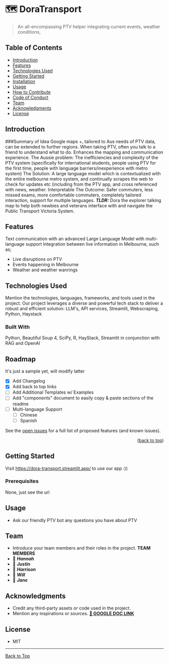 # 🗺️ DoraTransport
> An all-encompassing PTV helper integrating current events, weather conditions,  

## Table of Contents
- [Introduction](#introduction)
- [Features](#features)
- [Technologies Used](#technologies-used)
- [Getting Started](#getting-started)
- [Installation](#installation)
- [Usage](#usage)
- [How to Contribute](#how-to-contribute)
- [Code of Conduct](#code-of-conduct)
- [Team](#team)
- [Acknowledgments](#acknowledgments)
- [License](#license)

## Introduction
###Summary of Idea
Google maps +, tailored to Aus needs of PTV data, can be extended to further regions. When taking PTV, often you talk to a friend to understand what to do. Enhances the mapping and communication experience.
The Aussie problem: The inefficiencies and complexity of the PTV system (specifically for international students, people using PTV for the first time, people with language barriers/inexperience with metro system) 
The Solution: A large language model which is contextualized with the entire melbourne metro system, and continually scrapes the web to check for updates etc (including from the PTV app, and cross referenced with news, weather. Interpretable
The Outcome: Safer commuters, less missed exams, more comfortable commuters, completely tailored interaction, support for multiple languages.
***TLDR:*** Dora the explorer talking map to help both newbies and veterans interface with and navigate the Public Transport Victoria System.

## Features
Text communication with an advanced Large Language Model with multi-language support
Integration between live information in Melbourne, such as;
- Live disruptions on PTV
- Events happening in Melbourne
- Weather and weather wanrings

## Technologies Used
Mention the technologies, languages, frameworks, and tools used in the project.
Our project leverages a diverse and powerful tech stack to deliver a robust and efficient solution:
LLM's, API services, Streamlit, Webscraping, Python, Haystack

### Built With

Python, Beautiful Soup 4, SciPy, R, HayStack, Streamlit in conjunction with RAG and OpenAI


<!-- ROADMAP -->
## Roadmap
It's just a sample yet, will modify latter
- [x] Add Changelog
- [x] Add back to top links
- [ ] Add Additional Templates w/ Examples
- [ ] Add "components" document to easily copy & paste sections of the readme
- [ ] Multi-language Support
    - [ ] Chinese
    - [ ] Spanish

See the [open issues](https://github.com/othneildrew/Best-README-Template/issues) for a full list of proposed features (and known issues).

<p align="right">(<a href="#readme-top">back to top</a>)</p>

## Getting Started
Visit https://dora-transport.streamlit.app/ to use our app :))

### Prerequisites
None, just see the url

## Usage
- Ask our friendly PTV bot any questions you have about PTV


## Team
- Introduce your team members and their roles in the project.
**TEAM MEMBERS**
- 🐬 **_Hannah_**
- 🦄 **_Justin_**
- 🐧 **_Harrison_**
- 🐯 **_Will_**
- 🐙 **_Jane_**

## Acknowledgments
- Credit any third-party assets or code used in the project.
- Mention any inspirations or sources.
**[🔗 GOOGLE DOC LINK](https://docs.google.com/document/d/1pVj3FmlGDhs9BIuabXdNTblnP1vsrx4xRDYcDxCHXQY/edit?usp=sharing)**
  
## License
- MIT

---

[Back to Top](#project-title)
